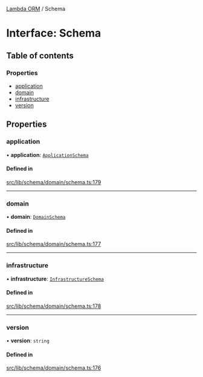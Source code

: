 [Lambda ORM](../README.md) / Schema

# Interface: Schema

## Table of contents

### Properties

- [application](Schema.md#application)
- [domain](Schema.md#domain)
- [infrastructure](Schema.md#infrastructure)
- [version](Schema.md#version)

## Properties

### application

• **application**: [`ApplicationSchema`](ApplicationSchema.md)

#### Defined in

[src/lib/schema/domain/schema.ts:179](https://github.com/FlavioLionelRita/lambdaorm/blob/69928a4f/src/lib/schema/domain/schema.ts#L179)

___

### domain

• **domain**: [`DomainSchema`](DomainSchema.md)

#### Defined in

[src/lib/schema/domain/schema.ts:177](https://github.com/FlavioLionelRita/lambdaorm/blob/69928a4f/src/lib/schema/domain/schema.ts#L177)

___

### infrastructure

• **infrastructure**: [`InfrastructureSchema`](InfrastructureSchema.md)

#### Defined in

[src/lib/schema/domain/schema.ts:178](https://github.com/FlavioLionelRita/lambdaorm/blob/69928a4f/src/lib/schema/domain/schema.ts#L178)

___

### version

• **version**: `string`

#### Defined in

[src/lib/schema/domain/schema.ts:176](https://github.com/FlavioLionelRita/lambdaorm/blob/69928a4f/src/lib/schema/domain/schema.ts#L176)
